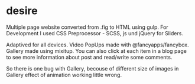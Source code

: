 # desire

Multiple page website converted from .fig to HTML using gulp. For Development I used CSS Preprocessor - SCSS, js und jQuery for Sliders.

Adaptived for all devices. Video PopUps made with @fancyapps/fancybox. Gallery made using mixitup.
You can also click at each item in a blog page to see more information about post and read/write some comments. 

So there is one bug with Gallery, becouse of different size of images in Gallery effect of animation working little wrong. 
